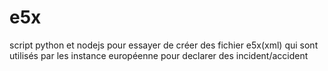# e5x

script python et nodejs pour essayer de créer des fichier e5x(xml) qui sont utilisés par les instance européenne pour declarer des incident/accident
